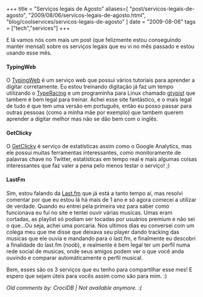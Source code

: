 +++
title = "Serviços legais de Agosto"
aliases=[
  "post/servicos-legais-de-agosto",
  "2009/08/06/servicos-legais-de-agosto.html",
  "blog/coolservices/servicos-legais-de-agosto"
]
date = "2009-08-06"
tags = ["tech","services"]
+++

E lá vamos nós com mais um post (que felizmente estou conseguindo
manter mensal) sobre os serviços legais que eu vi no mês passado e
estou usando esse mês.

#### TypingWeb

O [TypingWeb](http://pt.typingweb.com/ "TypingWeb") é um serviço web
que possui vários tutoriais para aprender a digitar corretamente. Eu
estou treinando digitação já faz um tempo utilizando o
[TypeRacing](http://pothix.com/blog/development/servicos-legais-de-julho "Meu post onde menciono o TypeRacer")
e um programinha para Linux chamado
[gtypist](http://www.gnu.org/software/gtypist/ "Gtypist GNU page")
que tambem é bem legal para treinar. Achei esse site
fantástico, e o mais legal de tudo é que tem uma versão em português,
então eu posso passar para outras pessoas (como a minha mãe por
exemplo) que tambem querem aprender a digitar melhor mas não se dão
bem com o inglês.

#### GetClicky

O [GetClicky](http://getclicky.com/ "GetClicky website") é serviço de
estatísticas assim como o Google Analytics, mas ele possui muitas
ferramentas interessantes, como monitoramente de palavras chave no
Twitter, estatísticas em tempo real e mais algumas coisas
interessantes que faz valer a pena pelo menos testar o serviço! ;)

#### LastFm

Sim, estou falando da
[Last.fm](http://last.fm/user/PotHix "Meu perfil no last.fm")
que já está a tanto tempo aí, mas resolvi comentar por
que eu estou lá há mais de 1 ano e só agora comecei a utilizar de
verdade. Quando eu entrei pela primeira vez para saber como funcionava
eu fui no site e tentei ouvir várias musicas. Umas eram cortadas, as
playlist só podiam ser tocadas por usuários premium e não sei o
que...Ou seja, achei uma porcaria.  Nos ultimos dias eu conversei com
um colega meu que me disse que deixava seu player dando tracking das
musicas que ele ouvia e mandando para o last.fm, e finalmente eu
descobri a finalidade do last.fm (noob), e realmente é bem legal ter
um perfil numa rede social de musicas, onde seus amigos podem ver o
que você anda ouvindo e comparar automáticamente o perfil musical.

Bem, esses são os 3 serviços que eu tenho para compartilhar esse mes!
E espero que sejam úteis para vocês assim como são para mim. :)



_Old comments by: CrociDB | Not available anymore. :(_
